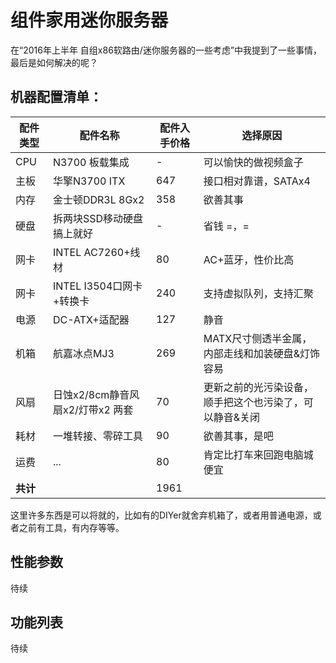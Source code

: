 # 组件家用迷你服务器

在“2016年上半年 自组x86软路由/迷你服务器的一些考虑”中我提到了一些事情，最后是如何解决的呢？

## 机器配置清单：

|配件类型|配件名称|配件入手价格|选择原因|
|---|---|---|---|
|CPU|N3700 板载集成|-|可以愉快的做视频盒子|
|主板|华擎N3700 ITX|647|接口相对靠谱，SATAx4|
|内存|金士顿DDR3L 8Gx2|358|欲善其事|
|硬盘|拆两块SSD移动硬盘搞上就好|-|省钱 =，=|
|网卡|INTEL AC7260+线材|80|AC+蓝牙，性价比高|
|网卡|INTEL I3504口网卡+转换卡|240|支持虚拟队列，支持汇聚|
|电源|DC-ATX+适配器|127|静音|
|机箱|航嘉冰点MJ3|269|MATX尺寸侧透半金属，内部走线和加装硬盘&灯饰容易|
|风扇| 日蚀x2/8cm静音风扇x2/灯带x2 两套|70|更新之前的光污染设备，顺手把这个也污染了，可以静音&关闭|
|耗材|一堆转接、零碎工具|90|欲善其事，是吧|
|运费|...|80|肯定比打车来回跑电脑城便宜|
|**共计**||1961||

这里许多东西是可以将就的，比如有的DIYer就舍弃机箱了，或者用普通电源，或者之前有工具，有内存等等。

## 性能参数

待续

## 功能列表

待续

